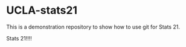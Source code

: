 # UCLA-stats21
This is a demonstration repository to show how to use git for Stats 21.

Stats 21!!!!
